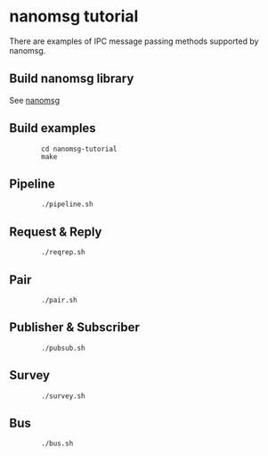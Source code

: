 nanomsg tutorial
================

There are examples of IPC message passing methods supported by nanomsg.

Build nanomsg library
---------------------

See [nanomsg](https://github.com/nanomsg/nanomsg)

Build examples
--------------

```shell
        cd nanomsg-tutorial
        make
```

Pipeline
--------

```shell
        ./pipeline.sh
```

Request & Reply
---------------

```shell
        ./reqrep.sh
```

Pair
----

```shell
        ./pair.sh
```

Publisher & Subscriber
----------------------

```shell
        ./pubsub.sh
```

Survey
------

```shell
        ./survey.sh
```

Bus
---

```shell
        ./bus.sh
```
